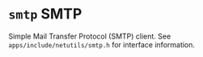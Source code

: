 `smtp` SMTP
===========

Simple Mail Transfer Protocol (SMTP) client. See
`apps/include/netutils/smtp.h` for interface information.
